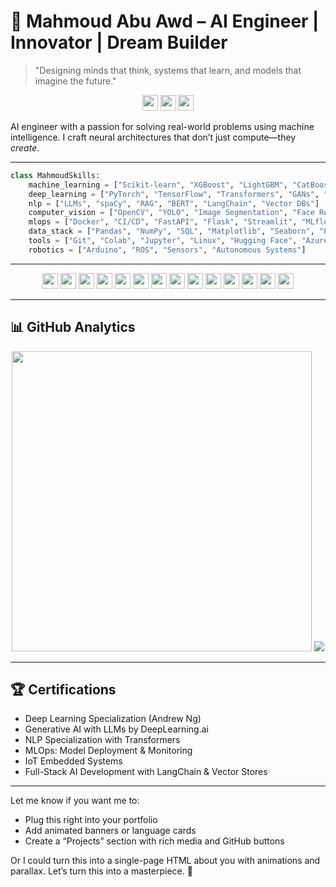 # 🌟 Mahmoud Abu Awd – AI Engineer | Innovator | Dream Builder  
> "Designing minds that think, systems that learn, and models that imagine the future."

<div align="center">
  
<a href="https://www.linkedin.com/in/mahmoudabuawd"><img src="https://img.shields.io/badge/LinkedIn-0A66C2?logo=linkedin&logoColor=white" height="25"></a>
<a href="mailto:mahmoudabuawd@gmail.com"><img src="https://img.shields.io/badge/Email-EA4335?logo=gmail&logoColor=white" height="25"></a>
<a href="https://mahmoudabuawd.github.io/Portfolio"><img src="https://img.shields.io/badge/Portfolio-4285F4?logo=google-chrome&logoColor=white" height="25"></a>

</div>

AI engineer with a passion for solving real-world problems using machine intelligence. I craft neural architectures that don’t just compute—they _create_.

---

```python
class MahmoudSkills:
    machine_learning = ["Scikit-learn", "XGBoost", "LightGBM", "CatBoost"]
    deep_learning = ["PyTorch", "TensorFlow", "Transformers", "GANs", "Autoencoders"]
    nlp = ["LLMs", "spaCy", "RAG", "BERT", "LangChain", "Vector DBs"]
    computer_vision = ["OpenCV", "YOLO", "Image Segmentation", "Face Recognition"]
    mlops = ["Docker", "CI/CD", "FastAPI", "Flask", "Streamlit", "MLflow"]
    data_stack = ["Pandas", "NumPy", "SQL", "Matplotlib", "Seaborn", "Plotly"]
    tools = ["Git", "Colab", "Jupyter", "Linux", "Hugging Face", "Azure", "AWS"]
    robotics = ["Arduino", "ROS", "Sensors", "Autonomous Systems"]
```

---

<div align="center">
<img src="https://img.shields.io/badge/Python-3670A0?logo=python&logoColor=ffdd54" height="25">
<img src="https://img.shields.io/badge/TensorFlow-FF6F00?logo=tensorflow&logoColor=white" height="25">
<img src="https://img.shields.io/badge/PyTorch-EE4C2C?logo=pytorch&logoColor=white" height="25">
<img src="https://img.shields.io/badge/OpenCV-5C3EE8?logo=opencv&logoColor=white" height="25">
<img src="https://img.shields.io/badge/Transformers-FAD02E?logo=huggingface&logoColor=black" height="25">
<img src="https://img.shields.io/badge/AWS-FF9900?logo=amazonaws&logoColor=white" height="25">
<img src="https://img.shields.io/badge/Docker-0db7ed?logo=docker&logoColor=white" height="25">
<img src="https://img.shields.io/badge/Git-F05033?logo=git&logoColor=white" height="25">
<img src="https://img.shields.io/badge/SQL-4479A1?logo=mysql&logoColor=white" height="25">
<img src="https://img.shields.io/badge/HuggingFace-FFCA28?logo=huggingface&logoColor=black" height="25">
<img src="https://img.shields.io/badge/FastAPI-009688?logo=fastapi&logoColor=white" height="25">
<img src="https://img.shields.io/badge/Streamlit-FF4B4B?logo=streamlit&logoColor=white" height="25">
<img src="https://img.shields.io/badge/Linux-FCC624?logo=linux&logoColor=black" height="25">
<img src="https://img.shields.io/badge/Arduino-00979D?logo=arduino&logoColor=white" height="25">
</div>

---

## 📊 GitHub Analytics

<div align="center">
<img src="https://github-readme-stats.vercel.app/api?username=MahmoudAbuAwd&show_icons=true&theme=tokyonight&hide_border=true" width="480" />
<img src="https://github-readme-stats.vercel.app/api/top-langs/?username=MahmoudAbuAwd&layout=compact&theme=tokyonight&hide_border=true&langs_count=6&card_width=480" />
</div>

---

## 🏆 Certifications

- Deep Learning Specialization (Andrew Ng)
- Generative AI with LLMs by DeepLearning.ai
- NLP Specialization with Transformers
- MLOps: Model Deployment & Monitoring
- IoT Embedded Systems
- Full-Stack AI Development with LangChain & Vector Stores

---

Let me know if you want me to:
- Plug this right into your portfolio
- Add animated banners or language cards
- Create a “Projects” section with rich media and GitHub buttons

Or I could turn this into a single-page HTML about you with animations and parallax. Let’s turn this into a masterpiece. 🌌
